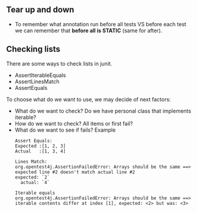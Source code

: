 ## Tear up and down

- To remember what annotation run before all tests VS before each test we can remember that **before all is STATIC** (same for after).

## Checking lists
There are some ways to check lists in junit.
- AssertIterableEquals
- AssertLinesMatch
- AssertEquals

To choose what do we want to use, we may decide of next factors:
- What do we want to check? Do we have personal class that implements iterable?
- How do we want to check? All items or first fail?
- What do we want to see if fails? Example
    ```
    Assert Equals:
    Expected :[1, 2, 3]
    Actual   :[1, 3, 4]
    ```
    ```
    Lines Match:
    org.opentest4j.AssertionFailedError: Arrays should be the same ==> expected line #2 doesn't match actual line #2
	expected: `2`
	  actual: `4`
    ```
    ```
    Iterable equals
    org.opentest4j.AssertionFailedError: Arrays should be the same ==> iterable contents differ at index [1], expected: <2> but was: <3>
    ```